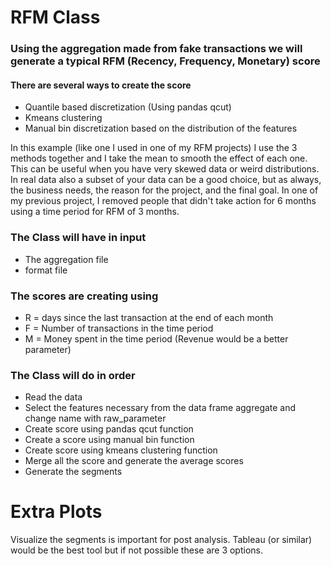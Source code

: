 
# RFM Class

### Using the aggregation made from fake transactions we will generate a typical RFM (Recency, Frequency, Monetary) score

#### There are several ways to create the score

- Quantile based discretization (Using pandas qcut)
- Kmeans clustering
- Manual bin discretization based on the distribution of the features

In this example (like one I used in one of my RFM projects) I use the 3 methods together and I take the mean to smooth the effect of each one. This can be useful when you have very skewed data or weird distributions.
In real data also a subset of your data can be a good choice, but as always, the business needs, the reason for the project, and the final goal.
In one of my previous project, I removed people that didn't take action for 6 months using a time period for RFM of 3 months.

### The Class will have in input

- The aggregation file
- format file

### The scores are creating using

- R = days since the last transaction at the end of each month
- F = Number of transactions in the time period
- M = Money spent in the time period (Revenue would be a better parameter)

### The Class will do in order

- Read the data
- Select the features necessary from the data frame aggregate and change name with raw_parameter
- Create score using pandas qcut function
- Create a score using manual bin function
- Create score using kmeans clustering function
- Merge all the score and generate the average scores
- Generate the segments

# Extra Plots

Visualize the segments is important for post analysis. Tableau (or similar) would be the best tool but if not possible these are 3 options.
